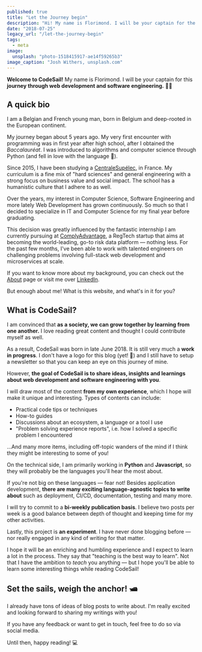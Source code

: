```yaml
---
published: true
title: "Let the Journey begin"
description: "Hi! My name is Florimond. I will be your captain for the length of this journey. 👨‍✈️"
date: "2018-07-25"
legacy_url: "/let-the-journey-begin"
tags:
  - meta
image:
  unsplash: "photo-1518415917-ae14f59265b3"
image_caption: "Josh Withers, unsplash.com"
---
```


**Welcome to CodeSail!** My name is Florimond. I will be your captain for this **journey through web development and software engineering.** 👨‍✈️

## A quick bio

I am a Belgian and French young man, born in Belgium and deep-rooted in the European continent.

My journey began about 5 years ago. My very first encounter with programming was in first year after high school, after I obtained the _Baccalauréat_. I was introduced to algorithms and computer science through Python (and fell in love with the language 🐍).

Since 2015, I have been studying a [CentraleSupélec](http://www.centralesupelec.fr/en), in France. My curriculum is a fine mix of "hard sciences" and general engineering with a strong focus on business value and social impact. The school has a humanistic culture that I adhere to as well.

Over the years, my interest in Computer Science, Software Engineering and more lately Web Development has grown continuously. So much so that I decided to specialize in IT and Computer Science for my final year before graduating.

This decision was greatly influenced by the fantastic internship I am currently pursuing at [ComplyAdvantage](https://complyadvantage.com), a RegTech startup that aims at becoming the world-leading, go-to risk data platform — nothing less. For the past few months, I've been able to work with talented engineers on challenging problems involving full-stack web development and microservices at scale.

If you want to know more about my background, you can check out the [About](https://www.florimondmanca.com/about) page or visit me over [LinkedIn](https://www.linkedin.com/in/florimondmanca).

But enough about me! What is this website, and what's in it for you?

## What is CodeSail?

I am convinced that **as a society, we can grow together by learning from one another.** I love reading great content and thought I could contribute myself as well.

As a result, CodeSail was born in late June 2018. It is still very much a **work in progress**. I don't have a logo for this blog (yet! 🧐) and I still have to setup a newsletter so that you can keep an eye on this journey of mine.

However, **the goal of CodeSail is to share ideas, insights and learnings about web development and software engineering with you**.

I will draw most of the content **from my own experience**, which I hope will make it unique and interesting. Types of contents can include:

- Practical code tips or techniques
- How-to guides
- Discussions about an ecosystem, a language or a tool I use
- "Problem solving experience reports", i.e. how I solved a specific problem I encountered

…And many more items, including off-topic wanders of the mind if I think they might be interesting to some of you!

On the technical side, I am primarily working in **Python** and **Javascript**, so they will probably be the languages you'll hear the most about.

If you're not big on these languages — fear not! Besides application development, **there are many exciting language-agnostic topics to write about** such as deployment, CI/CD, documentation, testing and many more.

I will try to commit to a **bi-weekly publication basis**. I believe two posts per week is a good balance between depth of thought and keeping time for my other activities.

Lastly, this project is **an experiment**. I have never done blogging before — nor really engaged in any kind of writing for that matter.

I hope it will be an enriching and humbling experience and I expect to learn a lot in the process. They say that "teaching is the best way to learn". Not that I have the ambition to _teach_ you anything — but I hope you'll be able to learn some interesting things while reading CodeSail!

## Set the sails, weigh the anchor! 🛥

I already have tons of ideas of blog posts to write about. I'm really excited and looking forward to sharing my writings with you!

If you have any feedback or want to get in touch, feel free to do so via social media.

Until then, happy reading! 💻
